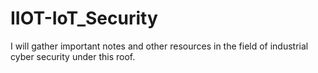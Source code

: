 # IIOT-IoT_Security
I will gather important notes and other resources in the field of industrial cyber security under this roof.
